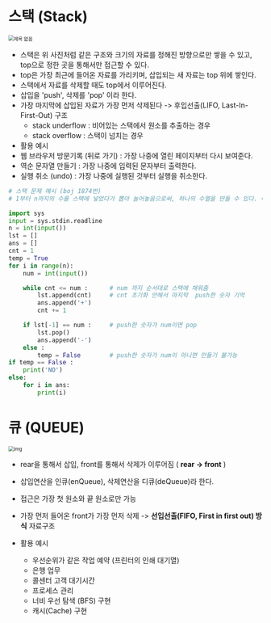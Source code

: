 # 스택 (Stack)

<img src="C:\Users\jyr49\Desktop\제목 없음.png" alt="제목 없음" style="zoom: 67%;" />

- 스택은 위 사진처럼 같은 구조와 크기의 자료를 정해진 방향으로만 쌓을 수 있고, top으로 정한 곳을 통해서만 접근할 수 있다.
- top은 가장 최근에 들어온 자료를 가리키며, 삽입되는 새 자료는 top 위에 쌓인다.
- 스택에서 자료를 삭제할 때도 top에서 이루어진다.
- 삽입을 'push', 삭제를 'pop' 이라 한다.
- 가장 마지막에 삽입된 자료가 가장 먼저 삭제된다 -> 후입선출(LIFO, Last-In-First-Out) 구조
  - stack underflow : 비어있는 스택에서 원소를 추출하는 경우
  - stack overflow : 스택이 넘치는 경우
-  활용 예시
  - 웹 브라우저 방문기록 (뒤로 가기) : 가장 나중에 열린 페이지부터 다시 보여준다.
  - 역순 문자열 만들기 : 가장 나중에 입력된 문자부터 출력한다.
  - 실행 취소 (undo) : 가장 나중에 실행된 것부터 실행을 취소한다.

```python
# 스택 문제 예시 (boj 1874번)
# 1부터 n까지의 수를 스택에 넣었다가 뽑아 늘어놓음으로써, 하나의 수열을 만들 수 있다. 이때, 스택에 push하는 순서는 반드시 오름차순을 지키도록 한다고 하자. 임의의 수열이 주어졌을 때 스택을 이용해 그 수열을 만들 수 있는지 없는지, 있다면 어떤 순서로 push와 pop 연산을 수행해야 하는지를 알아낼 수 있다. 이를 계산하는 프로그램을 작성하라.

import sys
input = sys.stdin.readline
n = int(input())
lst = []
ans = []
cnt = 1
temp = True
for i in range(n):
    num = int(input())

    while cnt <= num : 		# num 까지 순서대로 스택에 채워줌
        lst.append(cnt)		# cnt 초기화 안해서 마지막  push한 숫자 기억
        ans.append('+')
        cnt += 1

    if lst[-1] == num :		# push한 숫자가 num이면 pop
        lst.pop()
        ans.append('-')
    else :
        temp = False		# push한 숫자가 num이 아니면 만들기 불가능
if temp == False :
    print('NO')
else:
    for i in ans:
        print(i)
```



# 큐 (QUEUE)

<img src="https://blog.kakaocdn.net/dn/Zce3U/btqBDaOfGU5/Rc2kR3Puqi3QiQa3o6CPL1/img.png" alt="img" style="zoom:67%;" />

- rear을 통해서 삽입, front를 통해서 삭제가 이루어짐 ( **rear -> front**  )
- 삽입연산을 인큐(enQueue), 삭제연산을 디큐(deQueue)라 한다.

- 접근은 가장 첫 원소와 끝 원소로만 가능
- 가장 먼저 들어온 front가 가장 먼저 삭제 -> **선입선출(FIFO, First in first out) 방식** 자료구조
- 활용 예시
  - 우선순위가 같은 작업 예약 (프린터의 인쇄 대기열)
  - 은행 업무
  - 콜센터 고객 대기시간
  - 프로세스 관리
  - 너비 우선 탐색 (BFS) 구현
  - 캐시(Cache) 구현